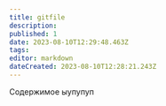 ```yaml
---
title: gitfile
description: 
published: 1
date: 2023-08-10T12:29:48.463Z
tags: 
editor: markdown
dateCreated: 2023-08-10T12:28:21.243Z
---
```


Содержимое
ыупупуп
